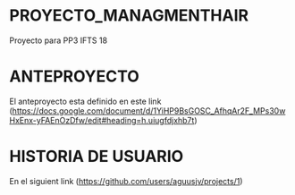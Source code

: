 # PROYECTO_MANAGMENTHAIR
Proyecto para PP3 IFTS 18

# ANTEPROYECTO

El anteproyecto esta definido en este link (https://docs.google.com/document/d/1YiHP9BsGOSC_AfhqAr2F_MPs30wHxEnx-yFAEnOzDfw/edit#heading=h.uiugfdjxhb7t)

# HISTORIA DE USUARIO

En el siguient link  (https://github.com/users/aguusjv/projects/1)
